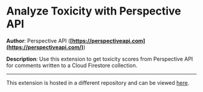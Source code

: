 # Analyze Toxicity with Perspective API

**Author**: Perspective API (**[https://perspectiveapi.com](https://perspectiveapi.com/)**)

**Description**: Use this extension to get toxicity scores from Perspective API for comments written to a Cloud Firestore collection.
            
---

This extension is hosted in a different repository and can be viewed [here](https://github.com/conversationai/firestore-perspective-toxicity).